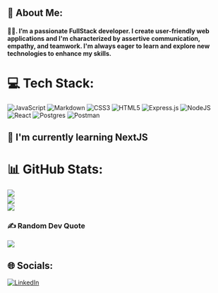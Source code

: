 ## 💫 About Me:

#### 👨‍💻. I’m a passionate FullStack developer. I create user-friendly web applications and I'm characterized by assertive communication, empathy, and teamwork. I'm always eager to learn and explore new technologies to enhance my skills. 

<!-- 
```
const skills = {
    hard: [HTML, CSS, JavaScript, ReactJS],
    soft: [assertive communication, empathy, teamwork]
}
```
 -->

# 💻 Tech Stack:
![JavaScript](https://img.shields.io/badge/javascript-%23323330.svg?style=for-the-badge&logo=javascript&logoColor=%23F7DF1E) ![Markdown](https://img.shields.io/badge/markdown-%23000000.svg?style=for-the-badge&logo=markdown&logoColor=white) ![CSS3](https://img.shields.io/badge/css3-%231572B6.svg?style=for-the-badge&logo=css3&logoColor=white) ![HTML5](https://img.shields.io/badge/html5-%23E34F26.svg?style=for-the-badge&logo=html5&logoColor=white) ![Express.js](https://img.shields.io/badge/express.js-%23404d59.svg?style=for-the-badge&logo=express&logoColor=%2361DAFB) ![NodeJS](https://img.shields.io/badge/node.js-6DA55F?style=for-the-badge&logo=node.js&logoColor=white) ![React](https://img.shields.io/badge/react-%2320232a.svg?style=for-the-badge&logo=react&logoColor=%2361DAFB) ![Postgres](https://img.shields.io/badge/postgres-%23316192.svg?style=for-the-badge&logo=postgresql&logoColor=white) ![Postman](https://img.shields.io/badge/Postman-FF6C37?style=for-the-badge&logo=postman&logoColor=white)

## 🌱 I'm currently learning NextJS 

# 📊 GitHub Stats:
![](https://github-readme-stats.vercel.app/api?username=DSinisterra&theme=dracula&hide_border=true&include_all_commits=false&count_private=false)<br/>
![](https://github-readme-streak-stats.herokuapp.com/?user=DSinisterra&theme=dracula&hide_border=true)<br/>
![](https://github-readme-stats.vercel.app/api/top-langs/?username=DSinisterra&theme=dracula&hide_border=true&include_all_commits=false&count_private=false&layout=compact)

### ✍️ Random Dev Quote
![](https://quotes-github-readme.vercel.app/api?type=horizontal&theme=tokyonight)


## 🌐 Socials:
[![LinkedIn](https://img.shields.io/badge/LinkedIn-%230077B5.svg?logo=linkedin&logoColor=white)](https://linkedin.com/in/denis-sinisterra-9bb49b218) 
